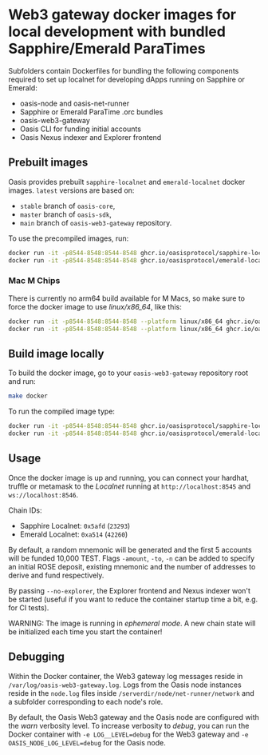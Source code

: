 # Web3 gateway docker images for local development with bundled Sapphire/Emerald ParaTimes

Subfolders contain Dockerfiles for bundling the following components required to
set up localnet for developing dApps running on Sapphire or Emerald:

- oasis-node and oasis-net-runner
- Sapphire or Emerald ParaTime .orc bundles
- oasis-web3-gateway
- Oasis CLI for funding initial accounts
- Oasis Nexus indexer and Explorer frontend

## Prebuilt images

Oasis provides prebuilt `sapphire-localnet` and `emerald-localnet` docker
images. `latest` versions are based on:
- `stable` branch of `oasis-core`,
- `master` branch of `oasis-sdk`,
- `main` branch of `oasis-web3-gateway` repository.

To use the precompiled images, run:

```sh
docker run -it -p8544-8548:8544-8548 ghcr.io/oasisprotocol/sapphire-localnet # Sapphire
docker run -it -p8544-8548:8544-8548 ghcr.io/oasisprotocol/emerald-localnet # Emerald
```

### Mac M Chips

There is currently no arm64 build available for M Macs, so make sure to force the docker image to use _linux/x86_64_,
like this:

```sh
docker run -it -p8544-8548:8544-8548 --platform linux/x86_64 ghcr.io/oasisprotocol/sapphire-localnet # Sapphire
docker run -it -p8544-8548:8544-8548 --platform linux/x86_64 ghcr.io/oasisprotocol/emerald-localnet # Emerald
```
## Build image locally

To build the docker image, go to your `oasis-web3-gateway` repository root
and run:

```sh
make docker
```

To run the compiled image type:

```sh
docker run -it -p8544-8548:8544-8548 ghcr.io/oasisprotocol/sapphire-localnet:local
docker run -it -p8544-8548:8544-8548 ghcr.io/oasisprotocol/emerald-localnet:local
```

## Usage

Once the docker image is up and running, you can connect your hardhat,
truffle or metamask to the *Localnet* running at `http://localhost:8545` and
`ws://localhost:8546`.

Chain IDs:
- Sapphire Localnet: `0x5afd` (`23293`)
- Emerald Localnet: `0xa514` (`42260`)

By default, a random mnemonic will be generated and the first 5 accounts will
be funded 10,000 TEST. Flags `-amount`, `-to`, `-n` can be added to specify an
initial ROSE deposit, existing mnemonic and the number of addresses to derive
and fund respectively.

By passing `--no-explorer`, the Explorer frontend and Nexus indexer won't be
started (useful if you want to reduce the container startup time a bit,
e.g. for CI tests).

WARNING: The image is running in *ephemeral mode*. A new chain state will be
initialized each time you start the container!

## Debugging

Within the Docker container, the Web3 gateway log messages reside in
`/var/log/oasis-web3-gateway.log`. Logs from the Oasis node instances reside in
the `node.log` files inside `/serverdir/node/net-runner/network` and a
subfolder corresponding to each node's role.

By default, the Oasis Web3 gateway and the Oasis node are configured with the
*warn* verbosity level. To increase verbosity to *debug*, you can run the
Docker container with `-e LOG__LEVEL=debug` for the Web3 gateway and
`-e OASIS_NODE_LOG_LEVEL=debug` for the Oasis node.
